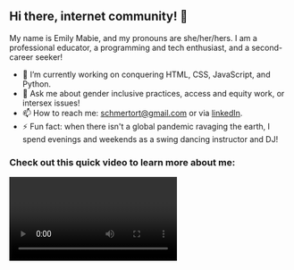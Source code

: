 ## Hi there, internet community! 👋

My name is Emily Mabie, and my pronouns are she/her/hers. I am a professional educator, a programming and tech enthusiast, and a second-career seeker!

- 🔭 I’m currently working on conquering HTML, CSS, JavaScript, and Python.
- 💬 Ask me about gender inclusive practices, access and equity work, or intersex issues!
- 📫 How to reach me: schmertort@gmail.com or via [linkedIn](https://www.linkedin.com/in/emily-mabie-8b761876/).
- ⚡ Fun fact: when there isn't a global pandemic ravaging the earth, I spend evenings and weekends as a swing dancing instructor and DJ!

### Check out this quick video to learn more about me:
<video autoplay loop playsinline>
  https://user-images.githubusercontent.com/77937553/128517338-90ebc785-661e-4ea4-bb48-f2975a774977.mp4
</video>

